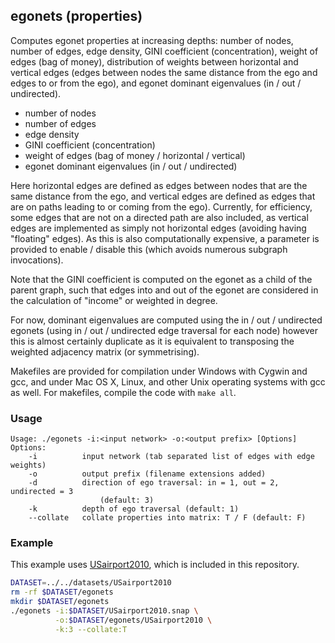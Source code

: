 egonets (properties)
--------------------

Computes egonet properties at increasing depths: number of nodes, number
of edges, edge density, GINI coefficient (concentration), weight of edges
(bag of money), distribution of weights between horizontal and vertical
edges (edges between nodes the same distance from the ego and edges to or
from the ego), and egonet dominant eigenvalues (in / out / undirected).

  - number of nodes
  - number of edges
  - edge density
  - GINI coefficient (concentration)
  - weight of edges (bag of money / horizontal / vertical)
  - egonet dominant eigenvalues (in / out / undirected)

Here horizontal edges are defined as edges between nodes that are the same
distance from the ego, and vertical edges are defined as edges that are on
paths leading to or coming from the ego). Currently, for efficiency, some
edges that are not on a directed path are also included, as vertical edges
are implemented as simply not horizontal edges (avoiding having "floating"
edges). As this is also computationally expensive, a parameter is provided
to enable / disable this (which avoids numerous subgraph invocations).

Note that the GINI coefficient is computed on the egonet as a child of the
parent graph, such that edges into and out of the egonet are considered in
the calculation of "income" or weighted in degree.

For now, dominant eigenvalues are computed using the in / out / undirected
egonets (using in / out / undirected edge traversal for each node) however
this is almost certainly duplicate as it is equivalent to transposing the
weighted adjacency matrix (or symmetrising).

Makefiles are provided for compilation under Windows with Cygwin and gcc,
and under Mac OS X, Linux, and other Unix operating systems with gcc as
well. For makefiles, compile the code with `make all`.

### Usage ###

```
Usage: ./egonets -i:<input network> -o:<output prefix> [Options]
Options:
    -i          input network (tab separated list of edges with edge weights)
    -o          output prefix (filename extensions added)
    -d          direction of ego traversal: in = 1, out = 2, undirected = 3
                    (default: 3)
    -k          depth of ego traversal (default: 1)
    --collate   collate properties into matrix: T / F (default: F)
```

### Example ###

This example uses [USairport2010](/contrib/yins-enas/datasets/USairport2010),
which is included in this repository. 

```bash
DATASET=../../datasets/USairport2010
rm -rf $DATASET/egonets
mkdir $DATASET/egonets
./egonets -i:$DATASET/USairport2010.snap \
          -o:$DATASET/egonets/USairport2010 \
          -k:3 --collate:T
```